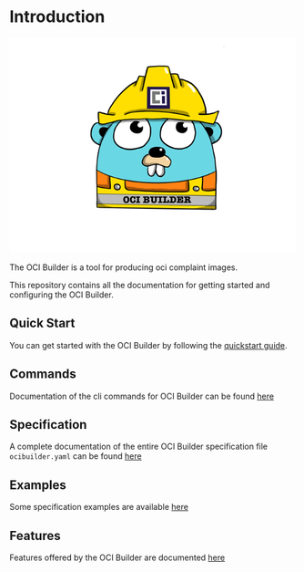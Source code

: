 # Introduction

![oci-gopher.png](../assets/oci-gopher.png)

The OCI Builder is a tool for producing oci complaint images. 

This repository contains all the documentation for getting started and configuring the OCI Builder.


## Quick Start

You can get started with the OCI Builder by following the [quickstart guide](./quickstart).

## Commands

Documentation of the cli commands for OCI Builder can be found [here](./commands/build)

## Specification

A complete documentation of the entire OCI Builder specification file `ocibuilder.yaml` can be found [here](./specification/specification/)

## Examples

Some specification examples are available [here](./examples/complete-spec)

## Features

Features offered by the OCI Builder are documented [here](./features/environment-variables)

